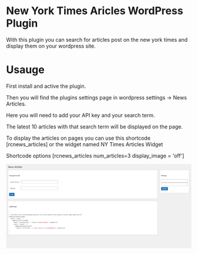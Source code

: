 # New York Times Aricles WordPress Plugin

With this plugin you can search for articles post on the new york times and display them on your wordpress site.

# Usauge

First install and active the plugin.

Then you will find the plugins settings page in wordpress settings -> News Articles.

Here you will need to add your API key and your search term.

The latest 10 articles with that search term will be displayed on the page.

To display the articles on pages you can use this shortcode [rcnews_articles] or the widget named NY Times Articles Widget

Shortcode options [rcnews_articles num_articles=3 display_image = 'off']

![](screenshots/settings.png)